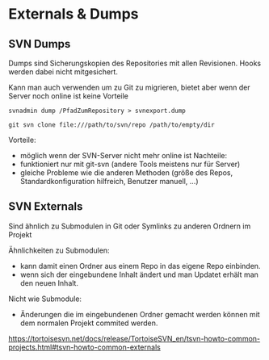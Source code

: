 # Externals & Dumps

## SVN Dumps

Dumps sind Sicherungskopien des Repositories mit allen Revisionen.
Hooks werden dabei nicht mitgesichert.

Kann man auch verwenden um zu Git zu migrieren, bietet aber wenn der Server noch online ist keine Vorteile

`svnadmin dump /PfadZumRepository > svnexport.dump`

`git svn clone file:///path/to/svn/repo /path/to/empty/dir`

Vorteile:
* möglich wenn der SVN-Server nicht mehr online ist
Nachteile:
* funktioniert nur mit git-svn (andere Tools meistens nur für Server)
* gleiche Probleme wie die anderen Methoden (größe des Repos, Standardkonfiguration hilfreich, Benutzer manuell, ...)

## SVN Externals

Sind ähnlich zu Submodulen in Git oder Symlinks zu anderen Ordnern im Projekt

Ähnlichkeiten zu Submodulen:
* kann damit einen Ordner aus einem Repo in das eigene Repo einbinden.
* wenn sich der eingebundene Inhalt ändert und man Updatet erhält man den neuen Inhalt.

Nicht wie Submodule:
* Änderungen die im eingebundenen Ordner gemacht werden können mit dem normalen Projekt commited werden. 

https://tortoisesvn.net/docs/release/TortoiseSVN_en/tsvn-howto-common-projects.html#tsvn-howto-common-externals
